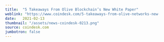 ```yaml
---
title:  "5 Takeaways From Olive Blockchain’s New White Paper"
weblink: "https://www.coindesk.com/5-takeaways-from-olive-networks-new-white-paper"
date:   2021-02-13
thumbnail: "/assets/news-coindesk-0213.png"
source: coindesk.com
jumbotron: false
---
```

